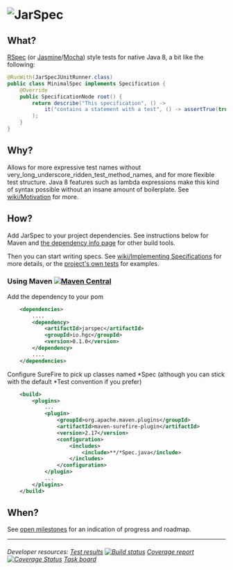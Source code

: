# ![JarSpec](http://hgc.io/jarspec/0.2.0-SNAPSHOT/images/logo.svg)

## What?
[RSpec](http://rspec.info/) (or [Jasmine](http://jasmine.github.io/2.0/introduction.html)/[Mocha](http://visionmedia.github.io/mocha/)) style tests for native Java 8, a bit like the following:

```java
@RunWith(JarSpecJUnitRunner.class)
public class MinimalSpec implements Specification {
    @Override
    public SpecificationNode root() {
        return describe("This specification", () ->
            it("contains a statement with a test", () -> assertTrue(true))
        );
    }
}
```

## Why?

Allows for more expressive test names without very_long_underscore_ridden_test_method_names, and for more flexible test structure. Java 8 features such as lambda expressions make this kind of syntax possible without an insane amount of boilerplate. See [wiki/Motivation](https://github.com/hgcummings/jarspec/wiki/Motivation) for more.

## How?

Add JarSpec to your project dependencies. See instructions below for Maven and [the dependency info page](http://hgc.io/jarspec/0.1.0/dependency-info.html) for other build tools.

Then you can start writing specs. See [wiki/Implementing Specifications](https://github.com/hgcummings/jarspec/wiki/Implementing-Specifications) for more details, or the [project's own tests](https://github.com/hgcummings/jarspec/tree/master/src/test/java/io/hgc/jarspec) for examples.

### Using Maven [![Maven Central](https://maven-badges.herokuapp.com/maven-central/io.hgc/jarspec/badge.svg)](http://search.maven.org/#search|ga|1|g:"io.hgc"|a:"jarspec")

Add the dependency to your pom

```xml
    <dependencies>
        ....
        <dependency>
            <artifactId>jarspec</artifactId>
            <groupId>io.hgc</groupId>
            <version>0.1.0</version>
        </dependency>
        ....
    </dependencies>
```

Configure SureFire to pick up classes named *Spec (although you can stick with the default *Test convention if you prefer)

```xml
    <build>
        <plugins>
            ...
            <plugin>
                <groupId>org.apache.maven.plugins</groupId>
                <artifactId>maven-surefire-plugin</artifactId>
                <version>2.17</version>
                <configuration>
                    <includes>
                        <include>**/*Spec.java</include>
                    </includes>
                </configuration>
            </plugin>
            ...
        </plugins>
    </build>
```

## When?

See [open milestones](https://github.com/hgcummings/jarspec/issues/milestones) for an indication of progress and roadmap.

---
###### Developer resources: [Test results](http://hgc.io/jarspec/0.2.0-SNAPSHOT/surefire-report.html) [![Build status](https://travis-ci.org/hgcummings/jarspec.svg?branch=master)](https://travis-ci.org/hgcummings/jarspec) [Coverage report](http://hgc.io/jarspec/0.2.0-SNAPSHOT/jacoco/index.html) [![Coverage Status](https://coveralls.io/repos/hgcummings/jarspec/badge.png?branch=master)](https://coveralls.io/r/hgcummings/jarspec?branch=master) [Task board](https://huboard.com/hgcummings/jarspec)
